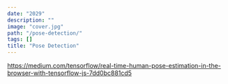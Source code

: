 ```yaml
---
date: "2029"
description: ""
image: "cover.jpg"
path: "/pose-detection/"
tags: []
title: "Pose Detection"
---
```


https://medium.com/tensorflow/real-time-human-pose-estimation-in-the-browser-with-tensorflow-js-7dd0bc881cd5
